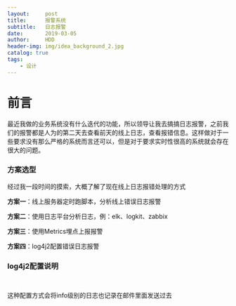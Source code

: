 ```yaml
---
layout:     post
title:      报警系统
subtitle:   日志报警
date:       2019-03-05
author:     HDD
header-img: img/idea_background_2.jpg
catalog: true
tags:
    - 设计
---
```


# 前言
最近我做的业务系统没有什么迭代的功能，所以领导让我去搞搞日志报警，之前我们的报警都是人为的第二天去查看前天的线上日志，查看报错信息。这样做对于一些要求没有那么严格的系统而言还可以，但是对于要求实时性很高的系统就会存在很大的问题。

### 方案选型
经过我一段时间的摸索，大概了解了现在线上日志报错处理的方式

**方案一**：线上服务器定时跑脚本，分析线上错误日志报警

**方案二**：使用日志平台分析日志，例：elk、logkit、zabbix

**方案三**：使用Metrics埋点上报报警

**方案四**：log4j2配置错误日志报警

### log4j2配置说明

```xml
 
```
 这种配置方式会将info级别的日志也记录在邮件里面发送过去

 